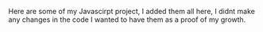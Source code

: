 Here are some of my Javascirpt project, I added them all here, I didnt make any changes in the code I wanted to have them as a proof of my growth.
